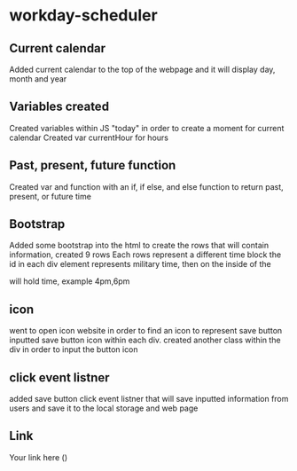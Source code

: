 # workday-scheduler

## Current calendar
Added current calendar to the top of the webpage and it will display day, month and year

## Variables created
Created variables within JS "today" in order to create a moment for current calendar
Created var currentHour for hours

## Past, present, future function
Created var and function with an if, if else, and else function to return past, present, or future time

## Bootstrap
Added some bootstrap into the html to create the rows that will contain information, created 9 rows
Each rows represent a different time block
the id in each div element represents military time, then on the inside of the <p> will hold time, example 4pm,6pm

## icon
went to open icon website in order to find an icon to represent save button
inputted save button icon within each div. created another class within the div in order to input the button icon

## click event listner
added save button click event listner that will save inputted information from users and save it to the local storage and web page

## Link
Your link here ()